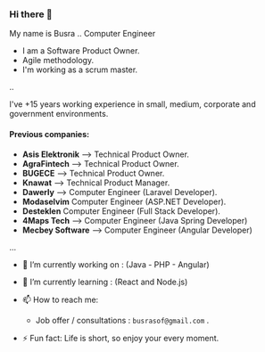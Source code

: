 ### Hi there 👋

My name is Busra .. Computer Engineer
- I am a Software Product Owner.
- Agile methodology.
- I'm working as a scrum master.

..

I've +15 years working experience in small, medium, corporate and government environments.

#### Previous companies:
- **Asis Elektronik** --> Technical Product Owner.
- **AgraFintech** --> Technical Product Owner.
- **BUGECE** --> Technical Product Owner.
- **Knawat** --> Technical Product Manager.
- **Dawerly** --> Computer Engineer (Laravel Developer).
- **Modaselvim**  Computer Engineer (ASP.NET Developer).
- **Desteklen**  Computer Engineer  (Full Stack Developer).
- **4Maps Tech** --> Computer Engineer (Java Spring Developer)
- **Mecbey Software** --> Computer Engineer (Angular Developer)


...


- 🔭 I’m currently working on : (Java - PHP - Angular)

- 🌱 I’m currently learning : (React and Node.js)

- 📫 How to reach me:
  - Job offer / consultations : `busrasof@gmail.com` .

<!--
**busrasoft/busra** is a ✨ _special_ ✨ repository because its `README.md` (this file) appears on your GitHub profile.

-->
- ⚡ Fun fact: Life is short, so enjoy your every moment.
